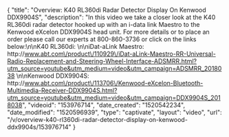 {
    "title": "Overview: K40 RL360di Radar Detector Display On Kenwood DDX9904S",
    "description": "In this video we take a closer look at the K40 RL360di radar detector hooked up with an i-data link Maestro to the Kenwood eXcelon DDX9904S head unit.  For more details or to place an order please call  our experts at 800-860-3736 or click on the links below:\n\nK40 RL360di: \n\niDat-aLink Maestro: http:\/\/www.abt.com\/product\/110929\/iDat-aLink-Maestro-RR-Universal-Radio-Replacement-and-Steering-Wheel-Interface-ADSMRR.html?utm_source=youtube&utm_medium=video&utm_campaign=ADSMRR_2018038 \n\nKenwood DDX9904S: http:\/\/www.abt.com\/product\/113706\/Kenwood-eXcelon-Bluetooth-Multimedia-Receiver-DDX9904S.html?utm_source=youtube&utm_medium=video&utm_campaign=DDX9904S_2018038",
    "videoid": "153976714",
    "date_created": "1520542234",
    "date_modified": "1520596939",
    "type": "captivate",
    "layout": "video",
    "url": "\/v\/overview-k40-rl360di-radar-detector-display-on-kenwood-ddx9904s\/153976714"
}
